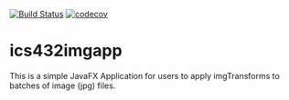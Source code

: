 [![Build Status](https://travis-ci.com/TimothyNicdao/ics432imgapp.svg?token=ez7pKUGTyqTdtQdZGxYz&branch=master)](https://travis-ci.com/TimothyNicdao/ics432imgapp)
[![codecov](https://codecov.io/gh/TimothyNicdao/ics432imgapp/branch/master/graph/badge.svg?token=I1CHMQOJQ0)](https://codecov.io/gh/TimothyNicdao/ics432imgapp)
# ics432imgapp

This is a simple JavaFX Application for users to apply imgTransforms
to batches of image (jpg) files. 
